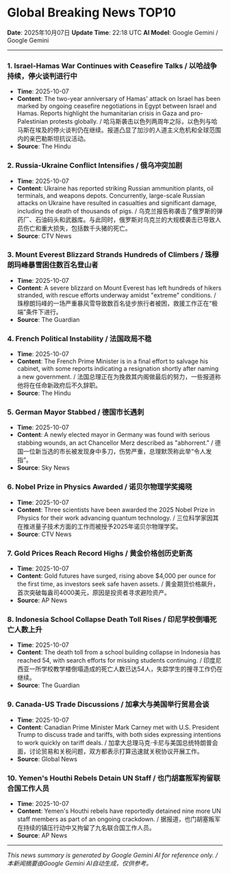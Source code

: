 # Global Breaking News TOP10

**Date**: 2025年10月07日
**Update Time**: 22:18 UTC
**AI Model**: Google Gemini / Google Gemini

---

### 1. **Israel-Hamas War Continues with Ceasefire Talks** / **以哈战争持续，停火谈判进行中**
- **Time**: 2025-10-07
- **Content**: The two-year anniversary of Hamas' attack on Israel has been marked by ongoing ceasefire negotiations in Egypt between Israel and Hamas. Reports highlight the humanitarian crisis in Gaza and pro-Palestinian protests globally. / 哈马斯袭击以色列两周年之际，以色列与哈马斯在埃及的停火谈判仍在继续。报道凸显了加沙的人道主义危机和全球范围内的亲巴勒斯坦抗议活动。
- **Source**: The Hindu

### 2. **Russia-Ukraine Conflict Intensifies** / **俄乌冲突加剧**
- **Time**: 2025-10-07
- **Content**: Ukraine has reported striking Russian ammunition plants, oil terminals, and weapons depots. Concurrently, large-scale Russian attacks on Ukraine have resulted in casualties and significant damage, including the death of thousands of pigs. / 乌克兰报告称袭击了俄罗斯的弹药厂、石油码头和武器库。与此同时，俄罗斯对乌克兰的大规模袭击已导致人员伤亡和重大损失，包括数千头猪的死亡。
- **Source**: CTV News

### 3. **Mount Everest Blizzard Strands Hundreds of Climbers** / **珠穆朗玛峰暴雪困住数百名登山者**
- **Time**: 2025-10-07
- **Content**: A severe blizzard on Mount Everest has left hundreds of hikers stranded, with rescue efforts underway amidst "extreme" conditions. / 珠穆朗玛峰的一场严重暴风雪导致数百名徒步旅行者被困，救援工作正在“极端”条件下进行。
- **Source**: The Guardian

### 4. **French Political Instability** / **法国政局不稳**
- **Time**: 2025-10-07
- **Content**: The French Prime Minister is in a final effort to salvage his cabinet, with some reports indicating a resignation shortly after naming a new government. / 法国总理正在为挽救其内阁做最后的努力，一些报道称他将在任命新政府后不久辞职。
- **Source**: The Hindu

### 5. **German Mayor Stabbed** / **德国市长遇刺**
- **Time**: 2025-10-07
- **Content**: A newly elected mayor in Germany was found with serious stabbing wounds, an act Chancellor Merz described as "abhorrent." / 德国一位新当选的市长被发现身中多刀，伤势严重，总理默茨称此举“令人发指”。
- **Source**: Sky News

### 6. **Nobel Prize in Physics Awarded** / **诺贝尔物理学奖揭晓**
- **Time**: 2025-10-07
- **Content**: Three scientists have been awarded the 2025 Nobel Prize in Physics for their work advancing quantum technology. / 三位科学家因其在推进量子技术方面的工作而被授予2025年诺贝尔物理学奖。
- **Source**: CTV News

### 7. **Gold Prices Reach Record Highs** / **黄金价格创历史新高**
- **Time**: 2025-10-07
- **Content**: Gold futures have surged, rising above $4,000 per ounce for the first time, as investors seek safe haven assets. / 黄金期货价格飙升，首次突破每盎司4000美元，原因是投资者寻求避险资产。
- **Source**: AP News

### 8. **Indonesia School Collapse Death Toll Rises** / **印尼学校倒塌死亡人数上升**
- **Time**: 2025-10-07
- **Content**: The death toll from a school building collapse in Indonesia has reached 54, with search efforts for missing students continuing. / 印度尼西亚一所学校教学楼倒塌造成的死亡人数已达54人，失踪学生的搜寻工作仍在继续。
- **Source**: The Guardian

### 9. **Canada-US Trade Discussions** / **加拿大与美国举行贸易会谈**
- **Time**: 2025-10-07
- **Content**: Canadian Prime Minister Mark Carney met with U.S. President Trump to discuss trade and tariffs, with both sides expressing intentions to work quickly on tariff deals. / 加拿大总理马克·卡尼与美国总统特朗普会面，讨论贸易和关税问题，双方都表示打算迅速就关税协议开展工作。
- **Source**: Global News

### 10. **Yemen's Houthi Rebels Detain UN Staff** / **也门胡塞叛军拘留联合国工作人员**
- **Time**: 2025-10-07
- **Content**: Yemen's Houthi rebels have reportedly detained nine more UN staff members as part of an ongoing crackdown. / 据报道，也门胡塞叛军在持续的镇压行动中又拘留了九名联合国工作人员。
- **Source**: AP News

---

*This news summary is generated by Google Gemini AI for reference only. / 本新闻摘要由Google Gemini AI自动生成，仅供参考。*
